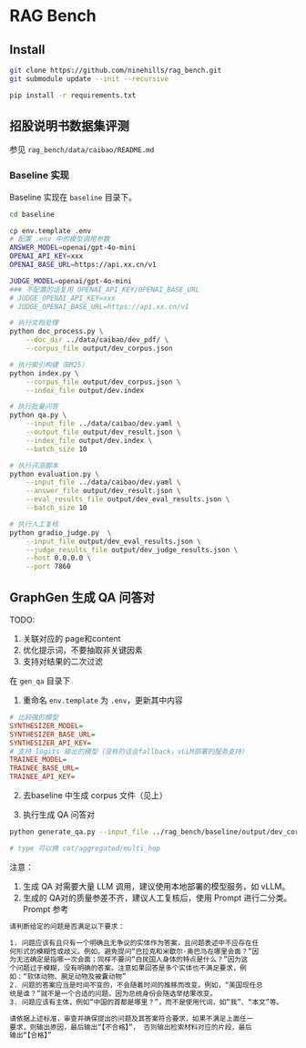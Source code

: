 # RAG Bench

## Install

```bash
git clone https://github.com/ninehills/rag_bench.git
git submodule update --init --recursive

pip install -r requirements.txt
```

## 招股说明书数据集评测

参见 `rag_bench/data/caibao/README.md`


### Baseline 实现

Baseline 实现在 `baseline` 目录下。

```bash
cd baseline

cp env.template .env
# 配置 .env 中的模型调用参数
ANSWER_MODEL=openai/gpt-4o-mini
OPENAI_API_KEY=xxx
OPENAI_BASE_URL=https://api.xx.cn/v1

JUDGE_MODEL=openai/gpt-4o-mini
### 不配置的话复用 OPENAI_API_KEY/OPENAI_BASE_URL
# JUDGE_OPENAI_API_KEY=xxx
# JUDGE_OPENAI_BASE_URL=https://api.xx.cn/v1

# 执行文档处理
python doc_process.py \
    --doc_dir ../data/caibao/dev_pdf/ \
    --corpus_file output/dev_corpus.json

# 执行索引构建（BM25）
python index.py \
    --corpus_file output/dev_corpus.json \
    --index_file output/dev.index

# 执行批量问答
python qa.py \
    --input_file ../data/caibao/dev.yaml \
    --output_file output/dev_result.json \
    --index_file output/dev.index \
    --batch_size 10

# 执行评测脚本
python evaluation.py \
    --input_file ../data/caibao/dev.yaml \
    --answer_file output/dev_result.json \
    --eval_results_file output/dev_eval_results.json \
    --batch_size 10

# 执行人工复核
python gradio_judge.py  \
    --input_file output/dev_eval_results.json \
    --judge_results_file output/dev_judge_results.json \
    --host 0.0.0.0 \
    --port 7860
```

## GraphGen 生成 QA 问答对

TODO:
1. 关联对应的 page和content
2. 优化提示词，不要抽取非关键因素
3. 支持对结果的二次过滤

在 `gen_qa` 目录下

1. 重命名 `env.template` 为 `.env`，更新其中内容
```ini
# 比较强的模型
SYNTHESIZER_MODEL=
SYNTHESIZER_BASE_URL=
SYNTHESIZER_API_KEY=
# 支持 logits 输出的模型（没有的话会fallback，vLLM部署的服务支持）
TRAINEE_MODEL=
TRAINEE_BASE_URL=
TRAINEE_API_KEY=
```

2. 去baseline 中生成 corpus 文件（见上）

3. 执行生成 QA 问答对
```bash
python generate_qa.py --input_file ../rag_bench/baseline/output/dev_corpus.json --output_file output/dev_qa_gen.json --type atomic --sample 1

# type 可以换 cot/aggregated/multi_hop 
```

注意：
1. 生成 QA 对需要大量 LLM 调用，建议使用本地部署的模型服务，如 vLLM。
2. 生成的 QA对的质量参差不齐，建议人工复核后，使用 Prompt 进行二分类。Prompt 参考

```txt
请判断给定的问题是否满足以下要求：

1. 问题应该有且只有一个明确且无争议的实体作为答案，且问题表述中不应存在任
何形式的模糊性或歧义。例如，避免提问“巴拉克和米歇尔·奥巴马在哪里会面？”因
为无法确定是指哪一次会面；同样不要问“白民国人身体的特点是什么？”因为这
个问题过于模糊，没有明确的答案。注意如果回答是多个实体也不满足要求，例
如：“软体动物、腕足动物及被囊动物”
2. 问题的答案应当是时间不变的，不会随着时间的推移而改变。例如，“美国现任总
统是谁？”就不是一个合适的问题，因为总统身份会随选举结果改变。
3. 问题应该有主体，例如“中国的首都是哪里？”，而不是使用代词，如“我”、“本文”等。

请依据上述标准，审查并确保提出的问题及其答案符合要求，如果不满足上面任一
要求，则输出原因，最后输出“【不合格】”， 否则输出检索材料对应的片段，最后
输出“【合格】”
```